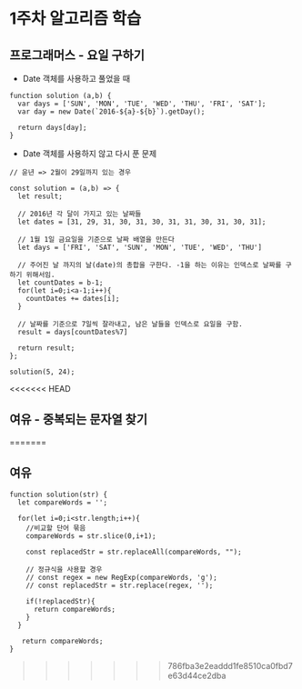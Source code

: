 # 1주차 알고리즘 학습

## 프로그래머스 - 요일 구하기

- Date 객체를 사용하고 풀었을 때

```
function solution (a,b) {
  var days = ['SUN', 'MON', 'TUE', 'WED', 'THU', 'FRI', 'SAT'];
  var day = new Date(`2016-${a}-${b}`).getDay();

  return days[day];
}
```

- Date 객체를 사용하지 않고 다시 푼 문제

```
// 윤년 => 2월이 29일까지 있는 경우

const solution = (a,b) => {
  let result;

  // 2016년 각 달이 가지고 있는 날짜들
  let dates = [31, 29, 31, 30, 31, 30, 31, 31, 30, 31, 30, 31];

  // 1월 1일 금요일을 기준으로 날짜 배열을 만든다
  let days = ['FRI', 'SAT', 'SUN', 'MON', 'TUE', 'WED', 'THU']

  // 주어진 날 까지의 날(date)의 총합을 구한다. -1을 하는 이유는 인덱스로 날짜를 구하기 위해서임.
  let countDates = b-1;
  for(let i=0;i<a-1;i++){
    countDates += dates[i];
  }

  // 날짜를 기준으로 7일씩 잘라내고, 남은 날들을 인덱스로 요일을 구함.
  result = days[countDates%7]

  return result;
};

solution(5, 24);
```

<<<<<<< HEAD

## 여유 - 중복되는 문자열 찾기

=======

## 여유

```
function solution(str) {
  let compareWords = '';

  for(let i=0;i<str.length;i++){
    //비교할 단어 묶음
    compareWords = str.slice(0,i+1);

    const replacedStr = str.replaceAll(compareWords, "");

    // 정규식을 사용할 경우
    // const regex = new RegExp(compareWords, 'g');
    // const replacedStr = str.replace(regex, '');

    if(!replacedStr){
      return compareWords;
    }
  }

   return compareWords;
}
```

> > > > > > > 786fba3e2eaddd1fe8510ca0fbd7e63d44ce2dba
